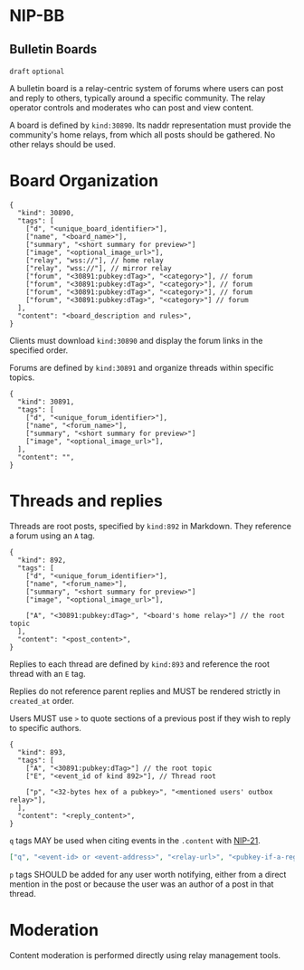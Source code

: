 NIP-BB
======

Bulletin Boards
---------------

`draft` `optional`

A bulletin board is a relay-centric system of forums where users can post and reply to others, typically around a specific community. The relay operator controls and moderates who can post and view content.

A board is defined by `kind:30890`. Its naddr representation must provide the community's home relays, from which all posts should be gathered. No other relays should be used.

# Board Organization

```jsonc
{
  "kind": 30890,
  "tags": [
    ["d", "<unique_board_identifier>"],
    ["name", "<board_name>"],
    ["summary", "<short summary for preview>"]
    ["image", "<optional_image_url>"],
    ["relay", "wss://"], // home relay
    ["relay", "wss://"], // mirror relay
    ["forum", "<30891:pubkey:dTag>", "<category>"], // forum
    ["forum", "<30891:pubkey:dTag>", "<category>"], // forum
    ["forum", "<30891:pubkey:dTag>", "<category>"], // forum
    ["forum", "<30891:pubkey:dTag>", "<category>"] // forum
  ],
  "content": "<board_description and rules>",
}
```

Clients must download `kind:30890` and display the forum links in the specified order.

Forums are defined by `kind:30891` and organize threads within specific topics.

```jsonc
{
  "kind": 30891,
  "tags": [
    ["d", "<unique_forum_identifier>"],
    ["name", "<forum_name>"],
    ["summary", "<short summary for preview>"]
    ["image", "<optional_image_url>"],
  ],
  "content": "",
}
```

# Threads and replies

Threads are root posts, specified by `kind:892` in Markdown. They reference a forum using an `A` tag.
```jsonc
{
  "kind": 892,
  "tags": [
    ["d", "<unique_forum_identifier>"],
    ["name", "<forum_name>"],
    ["summary", "<short summary for preview>"]
    ["image", "<optional_image_url>"],

    ["A", "<30891:pubkey:dTag>", "<board's home relay>"] // the root topic
  ],
  "content": "<post_content>",
}
```

Replies to each thread are defined by `kind:893` and reference the root thread with an `E` tag. 

Replies do not reference parent replies and MUST be rendered strictly in `created_at` order. 

Users MUST use `>` to quote sections of a previous post if they wish to reply to specific authors.

```jsonc
{
  "kind": 893,
  "tags": [
    ["A", "<30891:pubkey:dTag>"] // the root topic
    ["E", "<event_id of kind 892>"], // Thread root

    ["p", "<32-bytes hex of a pubkey>", "<mentioned users' outbox relay>"],
  ],
  "content": "<reply_content>",
}
```

`q` tags MAY be used when citing events in the `.content` with [NIP-21](21.md).

```json
["q", "<event-id> or <event-address>", "<relay-url>", "<pubkey-if-a-regular-event>"]
```

`p` tags SHOULD be added for any user worth notifying, either from a direct mention in the post or because the user was an author of a post in that thread.

# Moderation

Content moderation is performed directly using relay management tools.
